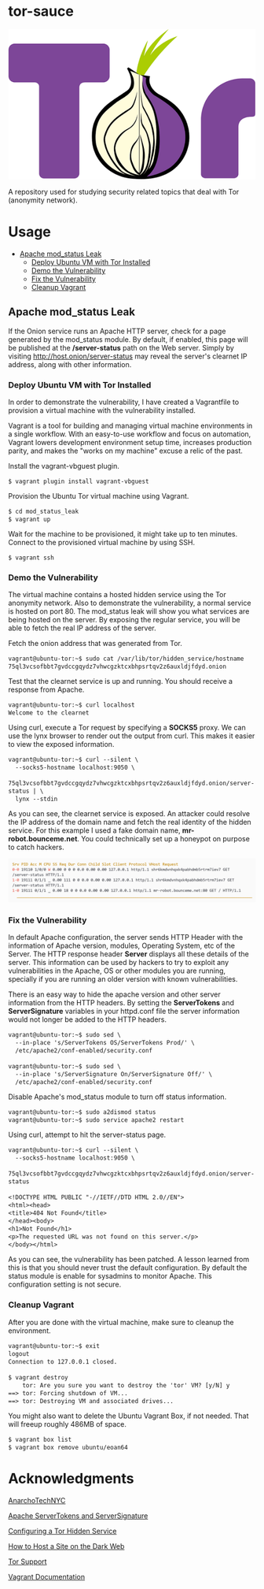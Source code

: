 # tor-sauce

![Tor Logo](img/logo.png)

A repository used for studying security related topics that deal with Tor (anonymity network).

# Usage

* [Apache mod_status Leak](#apache-mod_status-leak)
  * [Deploy Ubuntu VM with Tor Installed](#deploy-ubuntu-vm-with-tor-installed)
  * [Demo the Vulnerability](#demo-the-vulnerability)
  * [Fix the Vulnerability](#fix-the-vulnerability)
  * [Cleanup Vagrant](#cleanup-vagrant)


## Apache mod_status Leak

If the Onion service runs an Apache HTTP server, check for a page generated by
the mod_status module. By default, if enabled, this page will be published at
the **/server-status** path on the Web server. Simply by visiting
http://host.onion/server-status may reveal the server's clearnet IP address,
along with other information.

### Deploy Ubuntu VM with Tor Installed

In order to demonstrate the vulnerability, I have created a Vagrantfile to
provision a virtual machine with the vulnerability installed.

Vagrant is a tool for building and managing virtual machine environments in a
single workflow. With an easy-to-use workflow and focus on automation, Vagrant
lowers development environment setup time, increases production parity, and
makes the "works on my machine" excuse a relic of the past.

Install the vagrant-vbguest plugin.

```
$ vagrant plugin install vagrant-vbguest
```

Provision the Ubuntu Tor virtual machine using Vagrant.

```
$ cd mod_status_leak
$ vagrant up
```

Wait for the machine to be provisioned, it might take up to ten minutes.
Connect to the provisioned virtual machine by using SSH.

```
$ vagrant ssh
```

### Demo the Vulnerability

The virtual machine contains a hosted hidden service using the Tor anonymity
network. Also to demonstrate the vulnerability, a normal service is hosted on
port 80. The mod_status leak will show you what services are being hosted on
the server. By exposing the regular service, you will be able to fetch the real
IP address of the server.

Fetch the onion address that was generated from Tor.

```
vagrant@ubuntu-tor:~$ sudo cat /var/lib/tor/hidden_service/hostname
75ql3vcsofbbt7gvdccgqydz7vhwcgzktcxbhpsrtqv2z6auxldjfdyd.onion
```

Test that the clearnet service is up and running. You should receive a response
from Apache.

```
vagrant@ubuntu-tor:~$ curl localhost
Welcome to the clearnet
```

Using curl, execute a Tor request by specifying a **SOCKS5** proxy. We can use
the lynx browser to render out the output from curl. This makes it easier to
view the exposed information.

```
vagrant@ubuntu-tor:~$ curl --silent \
  --socks5-hostname localhost:9050 \
  75ql3vcsofbbt7gvdccgqydz7vhwcgzktcxbhpsrtqv2z6auxldjfdyd.onion/server-status | \
  lynx --stdin
```

As you can see, the clearnet service is exposed. An attacker could resolve the
IP address of the domain name and fetch the real identity of the hidden
service. For this example I used a fake domain name, **mr-robot.bounceme.net**.
You could technically set up a honeypot on purpose to catch hackers.

![Apache Vulnerability](img/tor.png)

### Fix the Vulnerability

In default Apache configuration, the server sends HTTP Header with the
information of Apache version, modules, Operating System, etc of the Server.
The HTTP response header **Server** displays all these details of the server.
This information can be used by hackers to try to exploit any vulnerabilities
in the Apache, OS or other modules you are running, specially if you are
running an older version with known vulnerabilities.

There is an easy way to hide the apache version and other server information
from the HTTP headers. By setting the **ServerTokens** and **ServerSignature**
variables in your httpd.conf file the server information would not longer be
added to the HTTP headers.

```
vagrant@ubuntu-tor:~$ sudo sed \
  --in-place 's/ServerTokens OS/ServerTokens Prod/' \
  /etc/apache2/conf-enabled/security.conf

vagrant@ubuntu-tor:~$ sudo sed \
  --in-place 's/ServerSignature On/ServerSignature Off/' \
  /etc/apache2/conf-enabled/security.conf
```

Disable Apache's mod_status module to turn off status information.

```
vagrant@ubuntu-tor:~$ sudo a2dismod status
vagrant@ubuntu-tor:~$ sudo service apache2 restart
```

Using curl, attempt to hit the server-status page.

```
vagrant@ubuntu-tor:~$ curl --silent \
  --socks5-hostname localhost:9050 \
  75ql3vcsofbbt7gvdccgqydz7vhwcgzktcxbhpsrtqv2z6auxldjfdyd.onion/server-status

<!DOCTYPE HTML PUBLIC "-//IETF//DTD HTML 2.0//EN">
<html><head>
<title>404 Not Found</title>
</head><body>
<h1>Not Found</h1>
<p>The requested URL was not found on this server.</p>
</body></html>
```

As you can see, the vulnerability has been patched. A lesson learned from this
is that you should never trust the default configuration. By default the status
module is enable for sysadmins to monitor Apache. This configuration setting is
not secure.

### Cleanup Vagrant

After you are done with the virtual machine, make sure to cleanup the
environment.

```
vagrant@ubuntu-tor:~$ exit
logout
Connection to 127.0.0.1 closed.

$ vagrant destroy
    tor: Are you sure you want to destroy the 'tor' VM? [y/N] y
==> tor: Forcing shutdown of VM...
==> tor: Destroying VM and associated drives...
```

You might also want to delete the Ubuntu Vagrant Box, if not needed. That will
freeup roughly 486MB of space.

```
$ vagrant box list
$ vagrant box remove ubuntu/eoan64
```

# Acknowledgments

[AnarchoTechNYC](https://github.com/AnarchoTechNYC/CTF/wiki/Tor#de-anonymization-attacks)

[Apache ServerTokens and ServerSignature](https://www.virendrachandak.com/techtalk/how-to-hide-apache-information-with-servertokens-and-serversignature-directives/)

[Configuring a Tor Hidden Service](https://famicoman.com/2018/01/05/configuring-a-tor-hidden-service/)

[How to Host a Site on the Dark Web](https://medium.com/@jasonrigden/how-to-host-a-site-on-the-dark-web-38edf00996bf)

[Tor Support](https://support.torproject.org/apt/tor-deb-repo/)

[Vagrant Documentation](https://www.vagrantup.com/docs/)